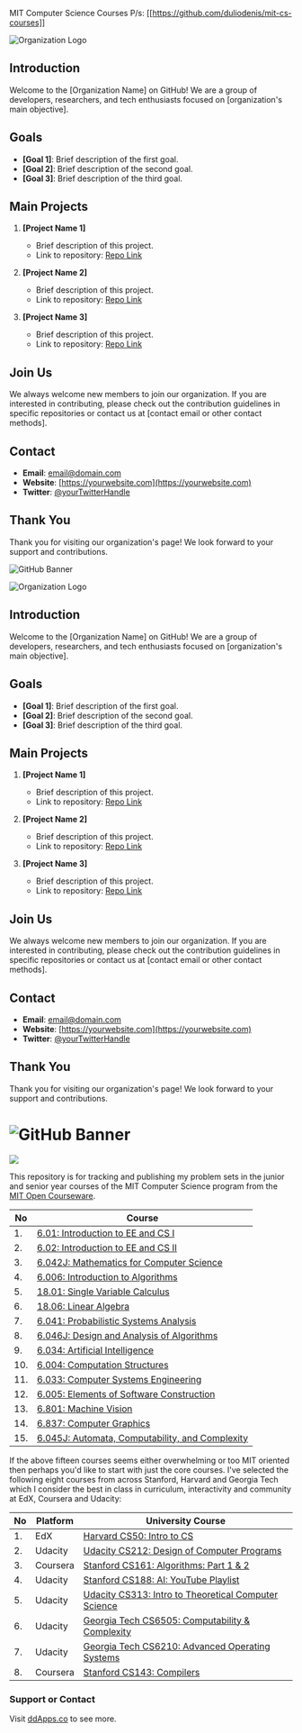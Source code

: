 MIT Computer Science Courses
P/s: [[https://github.com/duliodenis/mit-cs-courses]]

![Organization Logo](link_to_logo_if_any)

## Introduction

Welcome to the [Organization Name] on GitHub! We are a group of developers, researchers, and tech enthusiasts focused on [organization's main objective].

## Goals

- **[Goal 1]**: Brief description of the first goal.
- **[Goal 2]**: Brief description of the second goal.
- **[Goal 3]**: Brief description of the third goal.

## Main Projects

1. **[Project Name 1]**
   - Brief description of this project.
   - Link to repository: [Repo Link](link_to_repo)

2. **[Project Name 2]**
   - Brief description of this project.
   - Link to repository: [Repo Link](link_to_repo)

3. **[Project Name 3]**
   - Brief description of this project.
   - Link to repository: [Repo Link](link_to_repo)

## Join Us

We always welcome new members to join our organization. If you are interested in contributing, please check out the contribution guidelines in specific repositories or contact us at [contact email or other contact methods].

## Contact

- **Email**: [email@domain.com](mailto:email@domain.com)
- **Website**: [https://yourwebsite.com](https://yourwebsite.com)
- **Twitter**: [@yourTwitterHandle](https://twitter.com/yourTwitterHandle)

## Thank You

Thank you for visiting our organization's page! We look forward to your support and contributions.

![GitHub Banner](link_to_banner_if_any)

![Organization Logo](link_to_logo_if_any)

## Introduction

Welcome to the [Organization Name] on GitHub! We are a group of developers, researchers, and tech enthusiasts focused on [organization's main objective].

## Goals

- **[Goal 1]**: Brief description of the first goal.
- **[Goal 2]**: Brief description of the second goal.
- **[Goal 3]**: Brief description of the third goal.

## Main Projects

1. **[Project Name 1]**
   - Brief description of this project.
   - Link to repository: [Repo Link](link_to_repo)

2. **[Project Name 2]**
   - Brief description of this project.
   - Link to repository: [Repo Link](link_to_repo)

3. **[Project Name 3]**
   - Brief description of this project.
   - Link to repository: [Repo Link](link_to_repo)

## Join Us

We always welcome new members to join our organization. If you are interested in contributing, please check out the contribution guidelines in specific repositories or contact us at [contact email or other contact methods].

## Contact

- **Email**: [email@domain.com](mailto:email@domain.com)
- **Website**: [https://yourwebsite.com](https://yourwebsite.com)
- **Twitter**: [@yourTwitterHandle](https://twitter.com/yourTwitterHandle)

## Thank You

Thank you for visiting our organization's page! We look forward to your support and contributions.

![GitHub Banner](link_to_banner_if_any)
==============

![](https://raw.githubusercontent.com/duliodenis/mit-cs-courses/master/art/mit-cs.png)

This repository is for tracking and publishing my problem sets in the junior and senior year courses of the MIT Computer Science program from the [MIT Open Courseware](http://ocw.mit.edu/index.htm).

No  | Course
------------- | -------------
1. | [6.01: Introduction to EE and CS I](http://ocw.mit.edu/courses/electrical-engineering-and-computer-science/6-01sc-introduction-to-electrical-engineering-and-computer-science-i-spring-2011/)
2. | [6.02: Introduction to EE and CS II](http://ocw.mit.edu/courses/electrical-engineering-and-computer-science/6-02-introduction-to-eecs-ii-digital-communication-systems-fall-2012/)
3. | [6.042J: Mathematics for Computer Science](http://ocw.mit.edu/courses/electrical-engineering-and-computer-science/6-042j-mathematics-for-computer-science-fall-2010/index.htm)
4. | [6.006: Introduction to Algorithms](http://ocw.mit.edu/courses/electrical-engineering-and-computer-science/6-006-introduction-to-algorithms-fall-2011/)
5. | [18.01: Single Variable Calculus](http://ocw.mit.edu/courses/mathematics/18-01-single-variable-calculus-fall-2006/)
6. | [18.06: Linear Algebra](http://ocw.mit.edu/courses/mathematics/18-06-linear-algebra-spring-2010/)
7. | [6.041: Probabilistic Systems Analysis](http://ocw.mit.edu/courses/electrical-engineering-and-computer-science/6-041-probabilistic-systems-analysis-and-applied-probability-fall-2010/)
8. | [6.046J: Design and Analysis of Algorithms](http://ocw.mit.edu/courses/electrical-engineering-and-computer-science/6-046j-introduction-to-algorithms-sma-5503-fall-2005/)
9. | [6.034: Artificial Intelligence](http://ocw.mit.edu/courses/electrical-engineering-and-computer-science/6-034-artificial-intelligence-fall-2010/)
10. | [6.004: Computation Structures](http://ocw.mit.edu/courses/electrical-engineering-and-computer-science/6-004-computation-structures-spring-2009/)
11. | [6.033: Computer Systems Engineering](http://ocw.mit.edu/courses/electrical-engineering-and-computer-science/6-033-computer-system-engineering-spring-2009/)
12. | [6.005: Elements of Software Construction](http://ocw.mit.edu/courses/electrical-engineering-and-computer-science/6-005-elements-of-software-construction-fall-2011/)
13. | [6.801: Machine Vision](http://ocw.mit.edu/courses/electrical-engineering-and-computer-science/6-801-machine-vision-fall-2004/)
14. | [6.837: Computer Graphics](http://ocw.mit.edu/courses/electrical-engineering-and-computer-science/6-837-computer-graphics-fall-2012/)
15. | [6.045J: Automata, Computability, and Complexity](http://ocw.mit.edu/courses/electrical-engineering-and-computer-science/6-045j-automata-computability-and-complexity-spring-2011/)

If the above fifteen courses seems either overwhelming or too MIT oriented then perhaps you'd like to start with just the core courses. I've selected the following eight courses from across Stanford, Harvard and Georgia Tech which I consider the best in class in curriculum, interactivity and community at EdX, Coursera and Udacity:

No  | Platform | University Course
------------- | ------------- | -------------
1. | EdX | [Harvard CS50: Intro to CS](https://github.com/duliodenis/harvard-cs50-psets)
2. | Udacity | [Udacity CS212: Design of Computer Programs](https://www.udacity.com/course/design-of-computer-programs--cs212)
3. | Coursera | [Stanford CS161: Algorithms: Part 1 & 2](https://www.coursera.org/course/algo)
4. | Udacity | [Stanford CS188: AI: YouTube Playlist](https://www.youtube.com/watch?v=W1S-HSakPTM&list=PLNozK-HB4MXsVAN6cqkCAO09RChbIAk5i)
5. | Udacity | [Udacity CS313: Intro to Theoretical Computer Science](https://www.udacity.com/course/intro-to-theoretical-computer-science--cs313)
6. | Udacity | [Georgia Tech CS6505: Computability & Complexity](https://www.udacity.com/course/computability-complexity-algorithms--ud061)
7. | Udacity | [Georgia Tech CS6210: Advanced Operating Systems](https://www.udacity.com/course/advanced-operating-systems--ud189)
8. | Coursera | [Stanford CS143: Compilers](https://www.coursera.org/course/compilers)

### Support or Contact
Visit [ddApps.co](http://ddapps.co) to see more.
